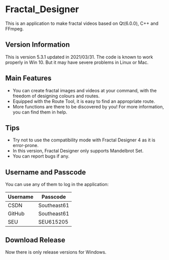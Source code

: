 # Fractal_Designer
This is an application to make fractal videos based on Qt(6.0.0), C++ and FFmpeg.

## Version Information
This is version 5.3.1 updated in 2021/03/31.
The code is known to work properly in Win 10. But it may have severe problems in Linux or Mac.

## Main Features
- You can create fractal images and videos at your command, with the freedom of designing colours and routes.
- Equipped with the Route Tool, it is easy to find an appropriate route.
- More functions are there to be discovered by you! For more information, you can find them in help.

## Tips
- Try not to use the compatibility mode with Fractal Designer 4 as it is error-prone.
- In this version, Fractal Designer only supports Mandelbrot Set.
- You can report bugs if any.

## Username and Passcode
You can use any of them to log in the application:

|Username|Passcode|
|-|-|
|CSDN|Southeast61|
|GitHub|Southeast61|
|SEU|SEU615205|

## Download Release
Now there is only release versions for Windows.
